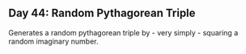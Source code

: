 ## Day 44: Random Pythagorean Triple
Generates a random pythagorean triple by - very simply - squaring a random imaginary number.
